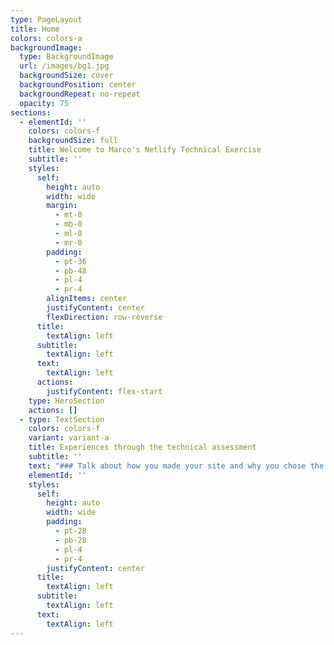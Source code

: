 ```yaml
---
type: PageLayout
title: Home
colors: colors-a
backgroundImage:
  type: BackgroundImage
  url: /images/bg1.jpg
  backgroundSize: cover
  backgroundPosition: center
  backgroundRepeat: no-repeat
  opacity: 75
sections:
  - elementId: ''
    colors: colors-f
    backgroundSize: full
    title: Welcome to Marco's Netlify Technical Exercise
    subtitle: ''
    styles:
      self:
        height: auto
        width: wide
        margin:
          - mt-0
          - mb-0
          - ml-0
          - mr-0
        padding:
          - pt-36
          - pb-48
          - pl-4
          - pr-4
        alignItems: center
        justifyContent: center
        flexDirection: row-reverse
      title:
        textAlign: left
      subtitle:
        textAlign: left
      text:
        textAlign: left
      actions:
        justifyContent: flex-start
    type: HeroSection
    actions: []
  - type: TextSection
    colors: colors-f
    variant: variant-a
    title: Experiences through the technical assessment
    subtitle: ''
    text: "### Talk about how you made your site and why you chose the tools you did. Briefly explain one challenge you experienced in setting up this site and how you overcame it.\n\nThis site was created using the auto-annotated-portfolio template from Netlify. Locally, my tools are; Ubuntu 24.04, VS Code, and Git. These are tools I am extremely familiar and comfortable with that required the least amount of setup.\n\nOne challenge I experienced while building and updating this site is that the markdown formatting did not transfer from VS Code to the Visual Editor correctly. To resolve this, I opened the editor with the Markdown toggle enabled and verified the markdown formatting is correct and adjusted accordingly.\n\n### What did you think of our service during the time you used it? Provide some constructive criticism or some features that impressed you.\n\nThe service has been very intuitive and easy to navigate. The visual editor and auto-deployment on new commits in different branches without additional user intervention is a welcomed feature.\n\n### Rank your 5 favorite and 5 least favorite activities from this list: <https://gist.github.com/laurajodz/592402a6336410377dee1a744af846ab5>\n\n##### 5 Favorites Activities:\n\n```\n*   Work with the development team to help design a new feature based on feedback from customers\n*   Submit bug reports and potentially bug fixes\n*   Join a Zoom call with a VIP customer you have been helping via email, upon their request\n*   Write and maintain Support Guides for our product\n*   Dig through server logs to troubleshoot a customer's website behavior\n```\n\n##### 5 Least Favorite Activities:\n\n```\n*   Help manage communications during a service outage\n*   Respond to Netlify customers on Twitter\n*   Manage a Support team\n*   Create video tutorials to help teach users a specific feature or use case\n*   Respond to 20+ support requests via email every day\n```\n\n### Provide a link to documentation for a technical/developer-focused product, which you think are well done, and explain why you think they are well done.\n\nSpotify's Developer API Documentation: <https://developer.spotify.com/documentation/web-api/tutorials/getting-started>\n\nSpotify has put in effort to anticipate common questions a developer may ask when first using their API. The documentation is clean and direct answering those concerns. Additionally, documentation is linked in-line to clearly outline the linked article relates to the context of the topic being discussed. The embedded HTTP request tester in the Reference section helps reduce confusion on how to perform requests to the endpoint currently being reviewed and the expected output of that request.\n\n### Explain, in a couple of paragraphs, what you think are two major challenges around DNS configuration for less-technical customers hosting websites.\n\nTwo major challenges I have experienced with DNS configurations are determining where to update the DNS records and how CNAME aliases affect the hostname's value. We would have to check with the Domain's registrar to determine the Name Servers where the zone file resides and direct the customer to that portal to perform their DNS changes. As for CNAME aliases, we would have to review the output of tools like nslookup or dig to determine what is taking precedence in the record's value.\n\n### A customer writes in to Support saying simply that their “site won’t build”. You have access to their build logs, and there you see this error: Build failed due to a user error: Build script returned non-zero exit code: 2. You have no more information than this and the site’s source repository is private so you cannot test the build yourself. How would you troubleshoot this issue? What steps would you take? Also, please compose your best customer-facing first response.\n\nTroubleshooting method\n\n*   Update the customer that investigation into their issue has started and ask initial triage questions to get a better understanding of the site's build issue timeline.\n*   Review the build logs. Start with the most recent error message and backtrack the logs to find the first instance of a relevant error for this issue.\n*   If the error is unknown to me, use internal and external resources to find relevant information regarding the build failure.\n    *   3a. Search previous tickets for similar errors.\n    *   3b. Search internal docs for relevant build errors.\n    *   3c. If the error is not related to the internal build process, check Google for the error returned by the site's framework.\n*   Provide an update and suggest changes to the customer with the information I have found through my investigation.\n\nResponse to the customer:\n\n```\nHello,\nThank you for contacting Netlify. My name is Marco, and I will be reviewing your case today.\n\nI see the site is failing to deploy during the build and compile phase. Allow me some time to review the build logs further and help identify where the build is failing. In the meantime, could you provide us with some additional information regarding this issue?\n\n\n- Were you able to successfully deploy the site previously?\n- When was the last time the site was successfully deployed?\n- What changes (if any) were made to the site between the last successful deployment and now?\n\nI will update you shortly with the results of my investigation.\n\nWarm regards,\nMarco S.\n\n```\n\n### How would you set up an http 301 status redirect from “/netlify/anything” on your site, to <https://www.google.com/search?q=anything>. Please provide the redirect formatting here. Now, how about a proxy redirect? Please add that proxy redirect rule directly to your site.\n\nFor a basic 301 redirect, I would use the following configuration block in the netlify.toml file:\n\n```\n[[redirects]]\n  from = \"https://marco-technical-assessment.netlify.app/some-page\"\n  to = \"https://www.google.com/search?q=anything\"\n  status = 301\n  force = true\n```\n\nTo perform a dynamic proxy redirect where we use the URL path as the search query, I would use the following confiugration block:\n\n```\n[[redirects]]\n  from = \"/search/*\"\n  to = \"https://www.google.com/search?q=:splat\"\n  status = 200\n  force = true\n```\n\n### Please attempt to deploy a function on our service. This need not be complicated. It could be \"Hello World\". Note that failure to deploy is not failing the exercise! Whether you have trouble or not, please describe what you experienced and how you attempted to troubleshoot any issues you encountered.\n\nCreating a new function on my Netlify site was pretty straightforward thanks to the documentation. Unfortunately, I had combined the TS and Lambda functions together and created an invalid response type.\n\nInvalid function:\n\n```\nexport default async (req: Request, context: Context) => {\n    return {\n        statusCode: 200,\n        body: JSON.stringify({ message: \"Hello World\" }),\n    };\n};\n\n```\n\nThis resulted in the following error when executing the function via: <https://marco-technical-assessment.netlify.app/.netlify/functions/hello>\n\n```\nerror decoding lambda response: error decoding lambda response: unexpected end of JSON input\n```\n\nI access the function's logs from the Netlify portal for additional insight into the reason the function returned an invalid JSON object. The log entry I found was:\n\n```\nOct 27, 02:37:46 PM: ae85b89a ERROR  Invoke Error \t{\"errorType\":\"NetlifyUserError\",\"errorMessage\":\"Function returned an unsupported value. Accepted types are 'Response' or 'undefined'\",\"name\":\"NetlifyUserError\",\"stack\":[\"NetlifyUserError: Function returned an unsupported value. Accepted types are 'Response' or 'undefined'\",\"    at tr (file:///var/task/___netlify-bootstrap.mjs:2:29119)\",\"    at Runtime.handler (file:///var/task/___netlify-bootstrap.mjs:2:28339)\",\"    at async Runtime.handleOnceStreaming (file:///var/runtime/index.mjs:1206:26)\"]}\n```\n\nReviewing the documentation again, I found the source of my error and corrected the function's return object in the next commit. The updated function is:\n\n```\nexport default async (req: Request, context: Context) => {\n    return new Response(\"Hello, World!\")\n};\n\n```\n\n### We understand you don't know anything about our internal procedures at this stage, but we want you to explain at a high level how you'd react to this situation: You receive a report of a severe security issue on [www.netlify.com](http://www.netlify.com). You can't immediately confirm the report, so what steps might you take to investigate or substantiate the report? What might you say to the reporter, even though we haven't confirmed their assertion yet, that will instill confidence that our business is very concerned about security? You believe there is a reasonable chance the report is correct and the problem is very large and impactful. How might you escalate?\n\n#### Initial Process:\n\n```\n1. Update the reporter and let them know we have received their report and are actively investigating and reproducing the security issue. Suggest they submit their report to the bug bounty program.\n2. Reach out to the Support team via internal comms and confirm if this is something they've seen/heard of before.\n3. Contact the security team via internal comms and CC <security@netlify.com> (if needed on support ticket)\n4. Create internal bug/security ticket for Sec/Eng teams to track the resolution of the security issue.\n```\n\n```\nHello, \n\nThank you for reporting this security concern to Netlify. My name is Marco and I am a Support Engineer here at Netlify.\n\n(If the reporter provided reproduction steps)\nI have provided your report and reproduction steps to our Engineering and Security teams for further review.\n\n(If the reporter did not provide reproduction steps)\nTo help our teams further investigate this issue, please provide with an outline of the steps used to identify and reproduce this issue.\n\nAdditionally, if you haven't done so yet. I please submit your report to our Bug Bounty program (linked below) for our Security team to review, validate, and confirm the severity of this issue.\nReference: https://www.netlify.com/security/\nhttps://hackerone.com/netlify?type=team\n\nWe will update you via this ticket as we receive additonal update from our Engineering and Security teams regarding the next steps to address this issue. In the meantime, don't hesistate to reach out if you have any questions or concerns!\n\nWarm regards,\nMarco S.\n```\n"
    elementId: ''
    styles:
      self:
        height: auto
        width: wide
        padding:
          - pt-28
          - pb-28
          - pl-4
          - pr-4
        justifyContent: center
      title:
        textAlign: left
      subtitle:
        textAlign: left
      text:
        textAlign: left
---
```

